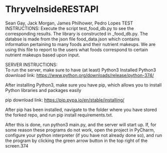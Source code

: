 # ThryveInsideRESTAPI

Sean Gay, Jack Morgan, James Philhower, Pedro Lopes
TEST INSTRUCTIONS:
    Execute the script test_food_db.py to see the corresponding results. The library is constructed in _food_db.py. 
    The databse is made from the json file food_data.json which contains information pertaining to many foods and 
    their nutrient makeups. We are using this file to report to the users what foods correspond to certain nutrient 
    makeups based upon input. 

SERVER INSTRUCTIONS:   
To run the server, make sure to have (at least) Python3 Installed
Python3 download link: https://www.python.org/downloads/release/python-374/

After installing Python3, make sure you have pip, which allows you
to install Python libraries and packages easily

pip download link: https://pip.pypa.io/en/stable/installing/

After pip has been installed, navigate to the folder where you have stored
the forked repo, and run pip install requirements.txt.

After this is done, run python3 main.py, and the server will start up.  If, for
some reason these programs do not work, open the project in PyCharm,
configure your python interpreter (if you have not already done so), and run the
program by clicking the green arrow button in the top right of the screen.374


